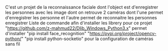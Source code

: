 C'est un projet de la reconnaissance faciale dont l'object est d'enregistrer les personnes avec les image dont on retrouve 2 caméras dont l'une 
permet d'enregistrer les personne et l'autre permet de reconnaitre les personnes enregistrer 
Liste de commande afin d'installer les librery  pour ce projet 
"https://github.com/z-mahmud22/Dlib_Windows_Python3.x" permet d'installer "pip install face_recognition"
"https://pypi.org/project/opencv-python/"
"pip install python-socketio" pour la configuration de caméras sans fil
